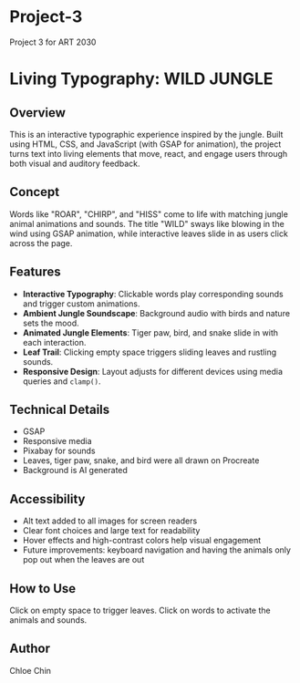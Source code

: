# Project-3
 Project 3 for ART 2030 
# Living Typography: WILD JUNGLE

## Overview
This is an interactive typographic experience inspired by the jungle. Built using HTML, CSS, and JavaScript (with GSAP for animation), the project turns text into living elements that move, react, and engage users through both visual and auditory feedback.

## Concept
Words like "ROAR", "CHIRP", and "HISS" come to life with matching jungle animal animations and sounds. The title "WILD" sways like blowing in the wind using GSAP animation, while interactive leaves slide in as users click across the page.

## Features
- **Interactive Typography**: Clickable words play corresponding sounds and trigger custom animations.
- **Ambient Jungle Soundscape**: Background audio with birds and nature sets the mood.
- **Animated Jungle Elements**: Tiger paw, bird, and snake slide in with each interaction.
- **Leaf Trail**: Clicking empty space triggers sliding leaves and rustling sounds.
- **Responsive Design**: Layout adjusts for different devices using media queries and `clamp()`.

## Technical Details
- GSAP
- Responsive media
- Pixabay for sounds 
- Leaves, tiger paw, snake, and bird were all drawn on Procreate
- Background is AI generated

## Accessibility
- Alt text added to all images for screen readers
- Clear font choices and large text for readability
- Hover effects and high-contrast colors help visual engagement
- Future improvements: keyboard navigation and having the animals only pop out when the leaves are out

## How to Use
Click on empty space to trigger leaves. Click on words to activate the animals and sounds. 

## Author
Chloe Chin


